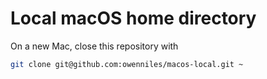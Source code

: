 # Local macOS home directory

On a new Mac, close this repository with
```bash
git clone git@github.com:owenniles/macos-local.git ~
```